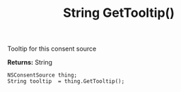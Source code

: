 ﻿---
uid: crmscript_ref_NSConsentSource_GetTooltip
title: String GetTooltip()
intellisense: NSConsentSource.GetTooltip
keywords: NSConsentSource, GetTooltip
so.topic: reference
---

Tooltip for this consent source

**Returns:** String


```crmscript
NSConsentSource thing;
String tooltip  = thing.GetTooltip();
```


